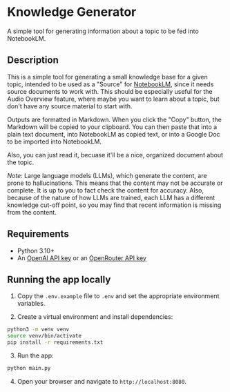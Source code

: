 # Knowledge Generator
A simple tool for generating information about a topic to be fed into NotebookLM.

## Description

This is a simple tool for generating a small knowledge base for a given topic, intended to be used as a "Source" for <a href="https://notebooklm.google.com/" target="_blank">NotebookLM</a>, since it needs source documents to work with. This should be especially useful for the Audio Overview feature, where maybe you want to learn about a topic, but don't have any source material to start with.

Outputs are formatted in <a href="https://www.markdownguide.org/" target="_blank"></a>Markdown</a>. When you click the "Copy" button, the Markdown will be copied to your clipboard. You can then paste that into a plain text document, into NotebookLM as copied text, or into a Google Doc to be imported into NotebookLM.

Also, you can just read it, becuase it'll be a nice, organized document about the topic.

_Note_: Large language models (LLMs), which generate the content, are prone to hallucinations. This means that the content may not be accurate or complete. It is up to you to fact check the content for accuracy. Also, because of the nature of how LLMs are trained, each LLM has a different knowledge cut-off point, so you may find that recent information is missing from the content.

## Requirements

- Python 3.10+
- An [OpenAI API key](https://openai.com/index/openai-api/) or an [OpenRouter API key](https://openrouter.ai/)

## Running the app locally

1. Copy the `.env.example` file to `.env` and set the appropriate environment variables.

2. Create a virtual environment and install dependencies:

```bash
python3 -m venv venv
source venv/bin/activate
pip install -r requirements.txt
```

3. Run the app:

```bash
python main.py
```

4. Open your browser and navigate to `http://localhost:8080`.